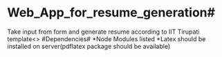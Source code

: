 # Web_App_for_resume_generation#
Take input from form and generate resume according to IIT Tirupati template<>
#Dependencies#
  *Node Modules listed
  *Latex should be installed on server(pdflatex package should be available)